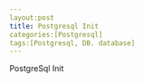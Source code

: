 ```yaml
---
layout:post
title: Postgresql Init
categories:[Postgresql]
tags:[Postgresql, DB. database]
---
```


PostgreSql Init